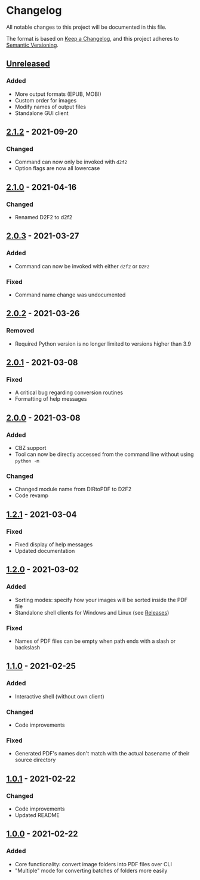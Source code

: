 # Changelog
All notable changes to this project will be documented in this file.

The format is based on [Keep a Changelog](https://keepachangelog.com/en/1.0.0/),
and this project adheres to [Semantic Versioning](https://semver.org/spec/v2.0.0.html).

## [Unreleased]

### Added

* More output formats (EPUB, MOBI)
* Custom order for images
* Modify names of output files
* Standalone GUI client

## [2.1.2] - 2021-09-20

### Changed

* Command can now only be invoked with ``d2f2``
* Option flags are now all lowercase

## [2.1.0] - 2021-04-16

### Changed

* Renamed D2F2 to d2f2

## [2.0.3] - 2021-03-27

### Added

* Command can now be invoked with either ``d2f2`` or ``D2F2``

### Fixed

* Command name change was undocumented

## [2.0.2] - 2021-03-26

### Removed

* Required Python version is no longer limited to versions higher than 3.9

## [2.0.1] - 2021-03-08

### Fixed

* A critical bug regarding conversion routines 
* Formatting of help messages

## [2.0.0] - 2021-03-08

### Added

* CBZ support
* Tool can now be directly accessed from the command line without using ``python -m``

### Changed

* Changed module name from DIRtoPDF to D2F2
* Code revamp

## [1.2.1] - 2021-03-04

### Fixed

* Fixed display of help messages
* Updated documentation

## [1.2.0] - 2021-03-02

### Added

* Sorting modes: specify how your images will be sorted inside the PDF file
* Standalone shell clients for Windows and Linux (see [Releases](https://github.com/DomCie/DIRtoPDF/releases))

### Fixed

* Names of PDF files can be empty when path ends with a slash or backslash

## [1.1.0] - 2021-02-25

### Added

* Interactive shell (without own client)

### Changed

* Code improvements

### Fixed

* Generated PDF's names don't match with the actual basename of their source directory

## [1.0.1] - 2021-02-22

### Changed

* Code improvements
* Updated README

## [1.0.0] - 2021-02-22

### Added

* Core functionality: convert image folders into PDF files over CLI
* "Multiple" mode for converting batches of folders more easily

[Unreleased]: https://github.com/DomCie/D2F2/compare/v2.1.2...HEAD
[2.1.2]: https://github.com/DomCie/D2F2/compare/v2.1.0...v2.1.2
[2.1.0]: https://github.com/DomCie/D2F2/compare/v2.0.3...v2.1.0
[2.0.3]: https://github.com/DomCie/D2F2/compare/v2.0.2...v2.0.3
[2.0.2]: https://github.com/DomCie/D2F2/compare/v2.0.1...v2.0.2
[2.0.1]: https://github.com/DomCie/D2F2/compare/v2.0.0...v2.0.1
[2.0.0]: https://github.com/DomCie/D2F2/compare/v1.2.1...v2.0.0
[1.2.1]: https://github.com/DomCie/D2F2/compare/v1.2.0...v1.2.1
[1.2.0]: https://github.com/DomCie/D2F2/compare/v1.1.0...v1.2.0
[1.1.0]: https://github.com/DomCie/D2F2/compare/v1.0.1...v1.1.0
[1.0.1]: https://github.com/DomCie/D2F2/compare/v1.0.0...v1.0.1
[1.0.0]: https://github.com/DomCie/D2F2/releases/tag/v1.0.0